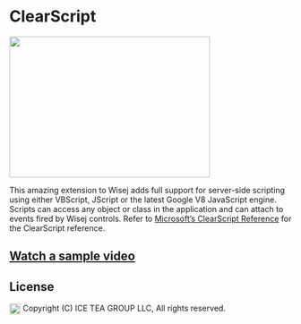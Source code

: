 ClearScript
====

<img src="../Support/Images/ClearScript.png" width="358" height="252">

This amazing extension to Wisej adds full support for server-side scripting using either VBScript, JScript or the latest Google V8 JavaScript engine. Scripts can access any object or class in the application and can attach to events fired by Wisej controls. Refer to [Microsoft’s ClearScript Reference](https://microsoft.github.io/ClearScript/Reference/html/R_Project_Reference.htm) for the ClearScript reference.

## [Watch a sample video](http://wisej.s3.amazonaws.com/downloads/Examples/clearscript%20sample.mp4)

License
-------
<img src="http://iceteagroup.com/wp-content/uploads/2017/01/Square-64x64-trasp.png" height="20" align="top"> Copyright (C) ICE TEA GROUP LLC, All rights reserved.
